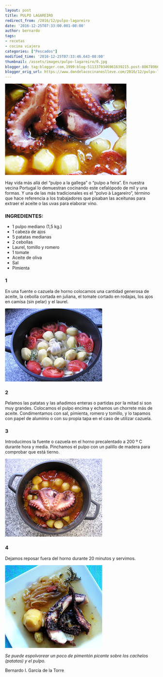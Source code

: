```yaml
---
layout: post
title: PULPO LAGAREIRO
redirect_from: /2016/12/pulpo-lagareiro
date: '2016-12-25T07:33:00.001-08:00'
author: bernardo
tags:
- recetas
- cocina viajera
categories: ["Pescados"]
modified_time: '2016-12-25T07:33:46.643-08:00'
thumbnail: /assets/images/pulpo-lagareiro/0.jpg
blogger_id: tag:blogger.com,1999:blog-5113370346961639215.post-8067896651936537415
blogger_orig_url: https://www.dondelacocinanoslleve.com/2016/12/pulpo-lagareiro.html
---
```


![](/assets/images/pulpo-lagareiro/0.jpg)

  
Hay vida más allá del “pulpo a la gallega” o “pulpo a feira”. En nuestra vecina Portugal lo demuestran cocinando este cefalópodo de mil y una formas. Y una de las más tradicionales es el “polvo à Lagareiro”, término que hace referencia a los trabajadores que pisaban las aceitunas para extraer el aceite o las uvas para elaborar vino.  
### INGREDIENTES:
* 1 pulpo mediano (1,5 kg.)
* 1 cabeza de ajos
* 5 patatas medianas
* 2 cebollas
* Laurel, tomillo y romero
* 1 tomate
* Aceite de oliva
* Sal
* Pimienta  




### 1

En una fuente o cazuela de horno colocamos una cantidad generosa de aceite, la cebolla cortada en juliana, el tomate cortado en rodajas, los ajos en camisa (sin pelar) y el laurel.  

![](/assets/images/pulpo-lagareiro/1.jpg)

 

### 2

Pelamos las patatas y las añadimos enteras o partidas por la mitad si son muy grandes. Colocamos el pulpo encima y echamos un chorrete más de aceite. Condimentamos con sal, pimienta, romero y tomillo, y lo tapamos con papel de aluminio o con su propia tapa en el caso de utilizar cazuela.  

### 3

Introducimos la fuente o cazuela en el horno precalentado a 200 º C durante hora y media. Pinchamos el pulpo con un palillo de madera para comprobar que está tierno.  

![](/assets/images/pulpo-lagareiro/2.jpg)

  
  

### 4

Dejamos reposar fuera del horno durante 20 minutos y servimos.  
  

![](/assets/images/pulpo-lagareiro/3.jpg)

  
_Se puede espolvorear un poco de pimentón picante sobre los cachelos (patatas) y el pulpo._  
  
Bernardo I. García de la Torre
